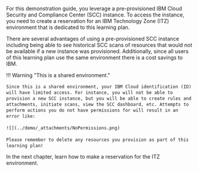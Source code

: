 For this demonstration guide, you leverage a pre-provisioned IBM Cloud Security and Compliance Center (SCC) instance. To access the instance, you need to create a reservation for an IBM Technology Zone (ITZ) environment that is dedicated to this learning plan. 

There are several advantages of using a pre-provisioned SCC instance including being able to see historical SCC scans of resources that would not be available if a new instance was provisioned. Additionally, since all users of this learning plan use the same environment there is a cost savings to IBM. 

!!! Warning "This is a shared environment."

    Since this is a shared environment, your IBM Cloud identification (ID) will have limited access. For instance, you will not be able to provision a new SCC instance, but you will be able to create rules and attachments, initiate scans, view the SCC dashboard, etc. Attempts to perform actions you do not have permissions for will result in an error like:

    ![](../demo/_attachments/NoPermissions.png)
    
    Please remember to delete any resources you provision as part of this learning plan!

In the next chapter, learn how to make a reservation for the ITZ environment.